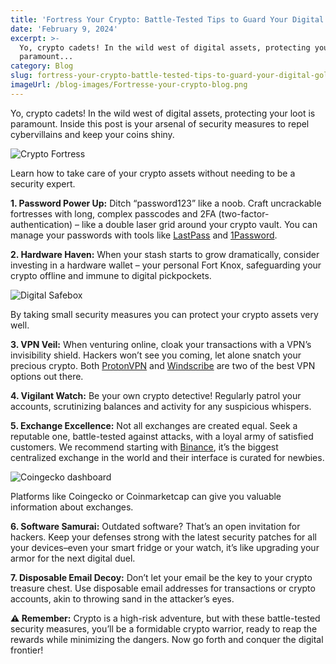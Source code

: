 ```yaml
---
title: 'Fortress Your Crypto: Battle-Tested Tips to Guard Your Digital Gold'
date: 'February 9, 2024'
excerpt: >-
  Yo, crypto cadets! In the wild west of digital assets, protecting your loot is
  paramount...
category: Blog
slug: fortress-your-crypto-battle-tested-tips-to-guard-your-digital-gold
imageUrl: /blog-images/Fortresse-your-crypto-blog.png
---
```


Yo, crypto cadets! In the wild west of digital assets, protecting your loot is paramount. Inside this post is your arsenal of security measures to repel cybervillains and keep your coins shiny.

![Crypto Fortress](/blog-images/ca23de1c-a90c-4554-9812-b861da35803d.jpg)

Learn how to take care of your crypto assets without needing to be a security expert.

**1\. Password Power Up:** Ditch “password123” like a noob. Craft uncrackable fortresses with long, complex passcodes and 2FA (two-factor-authentication) – like a double laser grid around your crypto vault. You can manage your passwords with tools like [LastPass](https://www.lastpass.com/) and [1Password](https://1password.com/es).

**2\. Hardware Haven:** When your stash starts to grow dramatically, consider investing in a hardware wallet – your personal Fort Knox, safeguarding your crypto offline and immune to digital pickpockets.

![Digital Safebox](/blog-images/ced52247-a880-486d-b101-57fb2af625ca.jpg)

By taking small security measures you can protect your crypto assets very well.

**3\. VPN Veil:** When venturing online, cloak your transactions with a VPN’s invisibility shield. Hackers won’t see you coming, let alone snatch your precious crypto. Both [ProtonVPN](https://protonvpn.com/) and [Windscribe](https://windscribe.com/) are two of the best VPN options out there.

**4\. Vigilant Watch:** Be your own crypto detective! Regularly patrol your accounts, scrutinizing balances and activity for any suspicious whispers.

**5\. Exchange Excellence:** Not all exchanges are created equal. Seek a reputable one, battle-tested against attacks, with a loyal army of satisfied customers. We recommend starting with [Binance](https://binance.com), it’s the biggest centralized exchange in the world and their interface is curated for newbies.

![Coingecko dashboard](/blog-images/coingeckodash.png)

Platforms like Coingecko or Coinmarketcap can give you valuable information about exchanges.

**6\. Software Samurai:** Outdated software? That’s an open invitation for hackers. Keep your defenses strong with the latest security patches for all your devices–even your smart fridge or your watch, it’s like upgrading your armor for the next digital duel.

**7\. Disposable Email Decoy:** Don’t let your email be the key to your crypto treasure chest. Use disposable email addresses for transactions or crypto accounts, akin to throwing sand in the attacker’s eyes.

**⚠ Remember:** Crypto is a high-risk adventure, but with these battle-tested security measures, you’ll be a formidable crypto warrior, ready to reap the rewards while minimizing the dangers. Now go forth and conquer the digital frontier!
